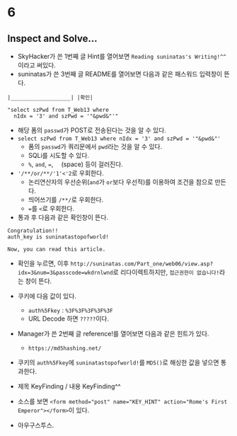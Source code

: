 # 6

## Inspect and Solve...
* SkyHacker가 쓴 1번째 글 Hint를 열어보면 `Reading suninatas's Writing!^^`이라고 써있다.
* suninatas가 쓴 3번째 글 README를 열어보면 다음과 같은 패스워드 입력창이 뜬다.

```
|___________________| |확인|

"select szPwd from T_Web13 where
  nIdx = '3' and szPwd = '"&pwd&"'"
```

* 해당 폼의 `passwd`가 POST로 전송된다는 것을 알 수 있다.
* `select szPwd from T_Web13 where nIdx = '3' and szPwd = '"&pwd&"'`
    + 폼의 `passwd`가 쿼리문에서 `pwd`라는 것을 알 수 있다.
    + SQLi를 시도할 수 있다.
    + `%`, `and`, `=`, `  `(space) 등이 걸러진다.
* `'/**/or/**/'1'<'2`로 우회한다.
    + 논리연산자의 우선순위(`and`가 `or`보다 우선적)를 이용하여 조건을 참으로 만든다.
    + 띄어쓰기를 `/**/`로 우회한다.
    + `=`를 `<`로 우회한다.
* 통과 후 다음과 같은 확인창이 뜬다.

```
Congratulation!!
auth_key is suninatastopofworld!

Now, you can read this article.
```

* 확인을 누르면, 이후 `http://suninatas.com/Part_one/web06/view.asp?idx=3&num=3&passcode=wkdrnlwnd`로 리다이렉트하지만, `접근권한이 없습니다!`라는 창이 뜬다.
* 쿠키에 다음 값이 있다.
    - `auth%5Fkey` : `%3F%3F%3F%3F%3F`
    - URL Decode 하면 `?????`이다.

* Manager가 쓴 2번째 글 reference!를 열어보면 다음과 같은 힌트가 있다.
    - `https://md5hashing.net/`
* 쿠키의 `auth%5Fkey`에 `suninatastopofworld!`를 `MD5()`로 해싱한 값을 넣으면 통과한다.

* 제목 KeyFinding / 내용 KeyFinding^^
* 소스를 보면 `<form method="post" name="KEY_HINT" action="Rome's First Emperor"></form>`이 있다.
* 아우구스투스.
